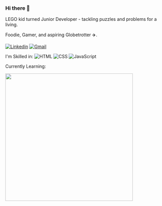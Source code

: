 ### Hi there 👋

LEGO kid turned Junior Developer - tackling puzzles and problems for a living.

Foodie, Gamer, and aspiring Globetrotter ✈️.

[![Linkedin](https://img.shields.io/badge/LinkedIn-0077B5?style=for-the-badge&logo=linkedin&logoColor=white)](https://www.linkedin.com/in/blakesmithmn/)
[![Gmail](https://img.shields.io/badge/Gmail-D14836?style=for-the-badge&logo=gmail&logoColor=white)](mailto:blake.smith.mn@gmail.com)

I'm Skilled in:
![HTML](https://img.shields.io/badge/-HTML-ff0d00?style=flat&logoColor=white&logo=html5)
![CSS](https://img.shields.io/badge/-CSS-196eff?style=flat&logoColor=white&logo=css3)
![JavaScript](https://img.shields.io/badge/-JavaScript-ffdd19?style=flat&logoColor=white&logo=javascript)

Currently Learning:



<td><img width="400px" align="left" src="https://github-readme-stats-git-masterrstaa-rickstaa.vercel.app/api/top-langs/?username=blakesmithmn&layout=compact&count_private=true&langs_count=8&theme=dark" /></td>



<!--
**blakesmithmn/blakesmithmn** is a ✨ _special_ ✨ repository because its `README.md` (this file) appears on your GitHub profile.

Here are some ideas to get you started:

- 🔭 I’m currently working on ...
- 🌱 I’m currently learning ...
- 👯 I’m looking to collaborate on ...
- 🤔 I’m looking for help with ...
- 💬 Ask me about ...
- 📫 How to reach me: ...
- 😄 Pronouns: ...
- ⚡ Fun fact: ...
-->
